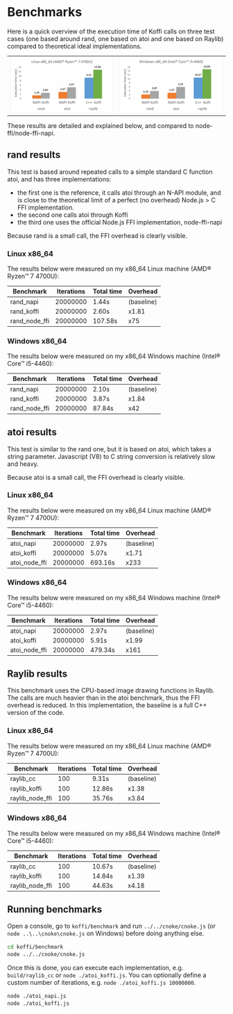# Benchmarks

Here is a quick overview of the execution time of Koffi calls on three test cases (one based around rand, one based on atoi and one based on Raylib) compared to theoretical ideal implementations.

<table style="margin: 0 auto;">
    <tr>
        <td><img src="_static/bench_linux.png" alt="Linux performance" style="width: 350px;"/></td>
        <td><img src="_static/bench_windows.png" alt="Windows performance" style="width: 350px;"/></td>
    </tr>
</table>

These results are detailed and explained below, and compared to node-ffi/node-ffi-napi.

## rand results

This test is based around repeated calls to a simple standard C function atoi, and has three implementations:

- the first one is the reference, it calls atoi through an N-API module, and is close to the theoretical limit of a perfect (no overhead) Node.js > C FFI implementation.
- the second one calls atoi through Koffi
- the third one uses the official Node.js FFI implementation, node-ffi-napi

Because rand is a small call, the FFI overhead is clearly visible.

### Linux x86_64

The results below were measured on my x86_64 Linux machine (AMD® Ryzen™ 7 4700U):

Benchmark     | Iterations | Total time  | Overhead
------------- | ---------- | ----------- | ----------
rand_napi     | 20000000   | 1.44s       | (baseline)
rand_koffi    | 20000000   | 2.60s       | x1.81
rand_node_ffi | 20000000   | 107.58s     | x75

### Windows x86_64

The results below were measured on my x86_64 Windows machine (Intel® Core™ i5-4460):

Benchmark     | Iterations | Total time  | Overhead
------------- | ---------- | ----------- | ----------
rand_napi     | 20000000   | 2.10s       | (baseline)
rand_koffi    | 20000000   | 3.87s       | x1.84
rand_node_ffi | 20000000   | 87.84s      | x42

## atoi results

This test is similar to the rand one, but it is based on atoi, which takes a string parameter. Javascript (V8) to C string conversion is relatively slow and heavy.

Because atoi is a small call, the FFI overhead is clearly visible.

### Linux x86_64

The results below were measured on my x86_64 Linux machine (AMD® Ryzen™ 7 4700U):

Benchmark     | Iterations | Total time  | Overhead
------------- | ---------- | ----------- | ----------
atoi_napi     | 20000000   | 2.97s       | (baseline)
atoi_koffi    | 20000000   | 5.07s       | x1.71
atoi_node_ffi | 20000000   | 693.16s     | x233

### Windows x86_64

The results below were measured on my x86_64 Windows machine (Intel® Core™ i5-4460):

Benchmark     | Iterations | Total time  | Overhead
------------- | ---------- | ----------- | ----------
atoi_napi     | 20000000   | 2.97s       | (baseline)
atoi_koffi    | 20000000   | 5.91s       | x1.99
atoi_node_ffi | 20000000   | 479.34s     | x161

## Raylib results

This benchmark uses the CPU-based image drawing functions in Raylib. The calls are much heavier than in the atoi benchmark, thus the FFI overhead is reduced. In this implementation, the baseline is a full C++ version of the code.

### Linux x86_64

The results below were measured on my x86_64 Linux machine (AMD® Ryzen™ 7 4700U):

Benchmark       | Iterations | Total time  | Overhead
--------------- | ---------- | ----------- | ----------
raylib_cc       | 100        | 9.31s       | (baseline)
raylib_koffi    | 100        | 12.86s      | x1.38
raylib_node_ffi | 100        | 35.76s      | x3.84

### Windows x86_64

The results below were measured on my x86_64 Windows machine (Intel® Core™ i5-4460):

Benchmark       | Iterations | Total time  | Overhead
--------------- | ---------- | ----------- | ----------
raylib_cc       | 100        | 10.67s      | (baseline)
raylib_koffi    | 100        | 14.84s      | x1.39
raylib_node_ffi | 100        | 44.63s      | x4.18

## Running benchmarks

Open a console, go to `koffi/benchmark` and run `../../cnoke/cnoke.js` (or `node ..\..\cnoke\cnoke.js` on Windows) before doing anything else.

```sh
cd koffi/benchmark
node ../../cnoke/cnoke.js
```

Once this is done, you can execute each implementation, e.g. `build/raylib_cc` or `node ./atoi_koffi.js`. You can optionally define a custom number of iterations, e.g. `node ./atoi_koffi.js 10000000`.

```sh
node ./atoi_napi.js
node ./atoi_koffi.js
```
